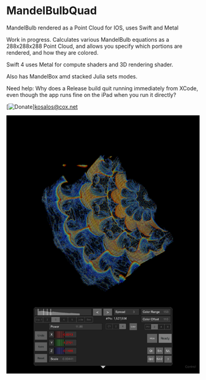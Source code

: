 # MandelBulbQuad
MandelBulb rendered as a Point Cloud for IOS, uses Swift and Metal

Work in progress.
Calculates various MandelBulb equations as a 288x288x288 Point Cloud,
and allows you specify which portions are rendered, and how they are colored.

Swift 4 uses Metal for compute shaders and 3D rendering shader.

Also has MandelBox amd stacked Julia sets modes.

Need help: Why does a Release build quit running immediately from XCode, even though the app runs fine
on the iPad when you run it directly?

[![Donate](https://img.shields.io/badge/Donate-PayPal-green.svg)]kosalos@cox.net

![Screenshot](MandelBulbQuad.png)
